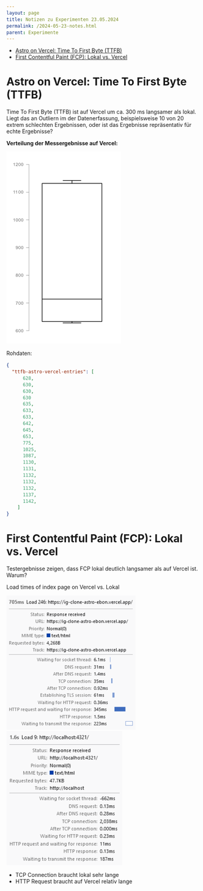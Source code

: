 ```yaml
---
layout: page
title: Notizen zu Experimenten 23.05.2024
permalink: /2024-05-23-notes.html
parent: Experimente
---
```


- [Astro on Vercel: Time To First Byte (TTFB)](#astro-on-vercel-time-to-first-byte-ttfb)
- [First Contentful Paint (FCP): Lokal vs. Vercel](#first-contentful-paint-fcp-lokal-vs-vercel)


# Astro on Vercel: Time To First Byte (TTFB)

Time To First Byte (TTFB) ist auf Vercel um ca. 300 ms langsamer als lokal. Liegt das an Outliern im der Datenerfassung, beispielsweise 10 von 20 extrem schlechten Ergebnissen, oder ist das Ergebnisse repräsentativ für echte Ergebnisse?


**Verteilung der Messergebnisse auf Vercel:**

![](../img/astroOnVercel%20-%20TTFB.png)

Rohdaten:

```json
{
  "ttfb-astro-vercel-entries": [
      628,
      630,
      630,
      630
      635,
      633,
      633,
      642,
      645,
      653,
      775,
      1025,
      1087,
      1130,
      1131,
      1132,
      1132,
      1132,
      1137,
      1142,
    ]
}
```

# First Contentful Paint (FCP): Lokal vs. Vercel

Testergebnisse zeigen, dass FCP lokal deutlich langsamer als auf Vercel ist. Warum?

Load times of index page on Vercel vs. Lokal

<img src="../img/astroOnVercel%20-%20indexLoadTimes.png" height="350">
<img src="../img/astroLokal%20-%20indexLoadTimes.png" height="350">

- TCP Connection braucht lokal sehr lange
- HTTP Request braucht auf Vercel relativ lange